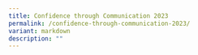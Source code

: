 ```yaml
---
title: Confidence through Communication 2023
permalink: /confidence-through-communication-2023/
variant: markdown
description: ""
---
```

